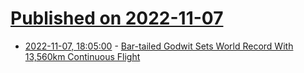 # [Published on 2022-11-07](index.md)

* [2022-11-07, 18:05:00](https://science.slashdot.org/story/22/11/07/1742212/bar-tailed-godwit-sets-world-record-with-13560km-continuous-flight?utm_source=rss1.0mainlinkanon&utm_medium=feed) - [Bar-tailed Godwit Sets World Record With 13,560km Continuous Flight](https://science.slashdot.org/story/22/11/07/1742212/bar-tailed-godwit-sets-world-record-with-13560km-continuous-flight?utm_source=rss1.0mainlinkanon&utm_medium=feed)
